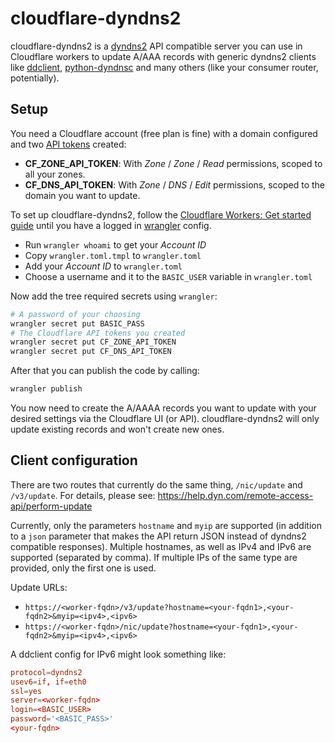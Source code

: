 # cloudflare-dyndns2

cloudflare-dyndns2 is a [dyndns2](https://help.dyn.com/remote-access-api/perform-update/) API compatible server you can use in Cloudflare workers to update A/AAA records with generic dyndns2 clients like [ddclient](https://github.com/ddclient/ddclient), [python-dyndnsc](https://github.com/infothrill/python-dyndnsc) and many others (like your consumer router, potentially).

## Setup
You need a Cloudflare account (free plan is fine) with a domain configured and two [API tokens](https://dash.cloudflare.com/profile/api-tokens) created:
* **CF_ZONE_API_TOKEN**: With _Zone_ / _Zone_ / _Read_ permissions, scoped to all your zones.
* **CF_DNS_API_TOKEN**: With _Zone_ / _DNS_ / _Edit_ permissions, scoped to the domain you want to update.

To set up cloudflare-dyndns2, follow the [Cloudflare Workers: Get started guide](https://developers.cloudflare.com/workers/get-started/guide) until you have a logged in [wrangler](https://developers.cloudflare.com/workers/tooling/wrangler) config.

* Run `wrangler whoami` to get your _Account ID_
* Copy `wrangler.toml.tmpl` to `wrangler.toml`
* Add your _Account ID_ to `wrangler.toml`
* Choose a username and it to the `BASIC_USER` variable in `wrangler.toml`

Now add the tree required secrets using `wrangler`:
```bash
# A password of your choosing
wrangler secret put BASIC_PASS
# The Cloudflare API tokens you created
wrangler secret put CF_ZONE_API_TOKEN
wrangler secret put CF_DNS_API_TOKEN
```

After that you can publish the code by calling:
```bash
wrangler publish
```

You now need to create the A/AAAA records you want to update with your desired settings via the Cloudflare UI (or API). cloudflare-dyndns2 will only update existing records and won't create new ones.

## Client configuration

There are two routes that currently do the same thing, `/nic/update` and `/v3/update`. For details, please see: https://help.dyn.com/remote-access-api/perform-update

Currently, only the parameters `hostname` and `myip` are supported (in addition to a `json` parameter that makes the API return JSON instead of dyndns2 compatible responses).
Multiple hostnames, as well as IPv4 and IPv6 are supported (separated by comma). If multiple IPs of the same type are provided, only the first one is used.

Update URLs:
* `https://<worker-fqdn>/v3/update?hostname=<your-fqdn1>,<your-fqdn2>&myip=<ipv4>,<ipv6>`
* `https://<worker-fqdn>/nic/update?hostname=<your-fqdn1>,<your-fqdn2>&myip=<ipv4>,<ipv6>`

A ddclient config for IPv6 might look something like:
```conf
protocol=dyndns2
usev6=if, if=eth0
ssl=yes
server=<worker-fqdn>
login=<BASIC_USER>
password='<BASIC_PASS>'
<your-fqdn>
```